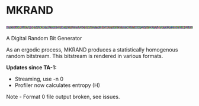 MKRAND
======

![snowcrash](/misc/snowcrash.gif)

A Digital Random Bit Generator

As an ergodic process, MKRAND produces a statistically homogenous random bitstream. This bitstream is rendered in various formats.


**Updates since TA-1:**
* Streaming, use -n 0
* Profiler now calculates entropy (H)
  
Note - Format 0 file output broken, see issues.
  
